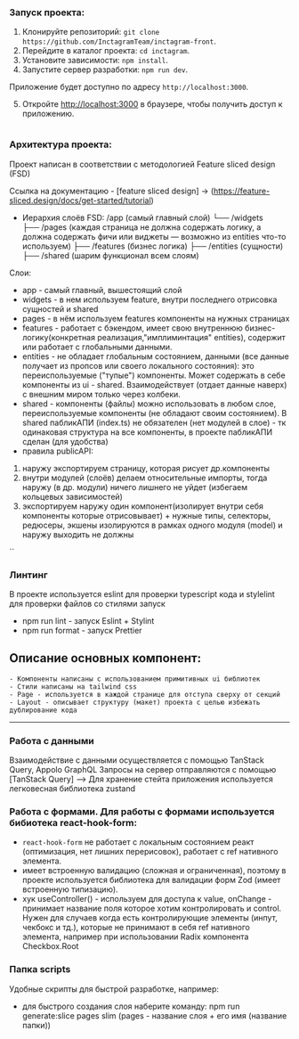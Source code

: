 ### Запуск проекта:

1. Клонируйте репозиторий: `git clone https://github.com/InctagramTeam/inctagram-front`.
2. Перейдите в каталог проекта: `cd inctagram`.
3. Установите зависимости: `npm install`.
4. Запустите сервер разработки: `npm run dev`.

Приложение будет доступно по адресу `http://localhost:3000`.

5. Откройте [http://localhost:3000](http://localhost:3000) в браузере, чтобы получить доступ к приложению.

```

```

### Архитектура проекта:

Проект написан в соответствии с методологией Feature sliced design (FSD)

Ссылка на документацию - [feature sliced design] -> (https://feature-sliced.design/docs/get-started/tutorial)

- Иерархия слоёв FSD:
  /app (самый главный слой)
  └── /widgets  
  ├── /pages (каждая страница не должна содержать логику, а должна содержать фичи или виджеты — возможно из entities что-то используем)
  ├── /features (бизнес логика)
  ├── /entities (сущности)
  ├── /shared (шарим функционал всем слоям)

Слои:

- app - самый главный, вышестоящий слой
- widgets - в нем используем feature, внутри последнего отрисовка сущностей и shared
- pages - в нём используем features компоненты на нужных страницах
- features - работает с бэкендом, имеет свою внутреннюю бизнес-логику(конкретная реализация,"имплиминтация" entities), содержит или работает с глобальными данными.
- entities - не обладает глобальным состоянием, данными (все данные получает из пропсов или своего локального состояния): это переиспользуемые ("тупые")
  компоненты. Может содержать в себе компоненты из ui - shared. Взаимодействует (отдает данные наверх) с внешним миром только через колбеки.
- shared - компоненты (файлы) можно использовать в любом слое, переиспользуемые компоненты (не обладают своим состоянием). В shared пабликАПИ (index.ts)
не обязателен (нет модулей в слое) - тк одинаковая структура на все компоненты, в проекте пабликАПИ сделан (для удобства) 
- правила publicAPI:

1. наружу экспортируем страницу, которая рисует др.компоненты
2. внутри модулей (слоёв) делаем относительные импорты, тогда наружу (в др. модули) ничего лишнего не уйдет (избегаем кольцевых зависимостей)
3. экспортируем наружу один компонент(изолирует внутри себя компоненты которые отрисовывает) + нужные типы,
   селекторы, редюсеры, экшены изолируются в рамках одного модуля (model) и наружу выходить не должны

``

### Линтинг

В проекте используется eslint для проверки typescript кода и stylelint для проверки файлов со стилями
запуск

- npm run lint - запуск Eslint + Stylint
- npm run format - запуск Prettier

## Описание основных компонент:

```
- Компоненты написаны с использованием примитивных ui библиотек
- Стили написаны на tailwind css
- Page - используется в каждой странице для отступа сверху от секций
- Layout - описывает структуру (макет) проекта с целью избежать дублирование кода
```

---

### Работа с данными

Взаимодействие с данными осуществляется с помощью TanStack Query, Appolo GraphQL
Запросы на сервер отправляются с помощью [TanStack Query] --> Для хранение стейта приложения используется
легковесная библиотека zustand

### Работа с формами. Для работы с формами используется бибиотека react-hook-form:

- `react-hook-form` не работает с локальным состоянием реакт (оптимизация, нет лишних перерисовок),
  работает с ref нативного элемента.
- имеет встроенную валидацию (сложная и ограниченная), поэтому в проекте используется библиотека для валидации форм Zod
  (имеет встроенную типизацию).
- хук useController() - используем для доступа к value, onChange - принимает название поля которое
  хотим контролировать и control. Нужен для случаев когда есть контролирующие элементы (инпут, чекбокс и тд.),
  которые не принимают в себя ref нативного элемента, например при использовании Radix компонента Checkbox.Root

### Папка scripts

Удобные скрипты для быстрой разработке, например:

- для быстрого создания слоя наберите команду: npm run generate:slice pages slim (pages - название слоя + его имя (название папки))
